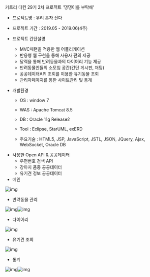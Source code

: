 키트리 디컨 29기 2차 프로젝트 '댕댕이를 부탁해' 

* 프로젝트명 : 우리 혼자 산다

* 프로젝트 기간 : 2019.05 - 2019.06(4주)

* 프로젝트 간단설명
  * MVC패턴을 적용한 웹 어플리케이션
  * 반응형 웹 구현을 통해 사용자 편의 제공
  * 달력을 통해 반려동물과의 다이어리 기능 제공
  * 반려동물인들의 소모임 공간(간단 게시판, 채팅)
  * 공공데이터API 조회를 이용한 유기동물 조회
  * 관리자페이지를 통한 사이트관리 및 통계

- 개발환경
  - OS : window 7 
  
  - WAS : Apache Tomcat 8.5
  
  - DB : Oracle 11g Release2
  
  - Tool : Eclipse, StarUML, exERD
  
  - 주요기술 : HTML5, JSP, JavaScript, JSTL, JSON, JQuery, Ajax, WebSocket, Oracle DB
  
    

* 사용한 Open API & 공공데이터
  * 우편번호 검색 API
  * 강아지 품종 공공데이터
  * 유기견 정보 공공데이터
* 메인

![img](https://lh6.googleusercontent.com/W3oorlsLj5Rf9RqKHUUKhPKBlGcp_VhA6CLXcM4-YGNZi-2cwFNl-Nsjh5u0QFNh7gjMNtqoxW7wMmJ_k7VCPfeXVMWYtXIVJSOMGW1mgLj-FZnuwz3gbx9BJD0aliy0Wmjl9F4)


* 반려동물 관리

![img](https://lh3.googleusercontent.com/FS62Lqz5XsfK7jOn_ixp5hli7mDwQdvK_2Tk-xqOu0VZF_l5q5h817QqUUAKJwN72NlvOVOITW0nKGesYyOlu88YdNMohcBWqPTQ6weIARJfo71uShEOyZp9v1kiGdVgazXe9Tg)![img](https://lh4.googleusercontent.com/NaYKaL_BinOGSbn0CpAzQxvyYbuHgSA_Tsf6qEBKFmM_iwYOmpn6rtNxGC9BrzhCnIqFxbmdEWgVHcSDq6B1cQFYnDT6J1tu_teEs8nI5y-FGiCes4HDuOynesKduvBfM6pdcPY)


* 다이어리 

![img](https://lh6.googleusercontent.com/qDR-M9ku7Q2AMLGTUrrh31RqmzG8riSJEIO5I3bKX4pxe74DM4PW-h2hH8avwAz91ogimHG7hWGxVA7Jrml5kfyg1gzEf_0_yuTpEFkyMYg-7pnkR79fZj7DGnkcZ568HKwB4yw)


* 유기견 조회

![img](https://lh5.googleusercontent.com/gvV60jJwzgUv9DTd4v7gqm5xsQjNy6mXmWr-w6yEFV_a-Ti7tk0mNsLWXYRrSCCV6pSSOAm-o-edwJxvTqrhVl-a8amfYxcWz-RL1ujLlv6XdE22jy-RjF-FWQo6NATqLe04omQ)


* 통계

![img](https://lh6.googleusercontent.com/BX0WbrVI-PdvgzAP8YnXHuYjdwN92u8MVnvNZsBrvjIRouWiKC4Pqn-XLKrkTbjOt0RzFU8Xy7e0u3IMSPDu_9lgzeFp1afdTA1n54lFP1mt79OJrgyRMo7VLEzXODMmNMzI4q4)![img](https://lh6.googleusercontent.com/o5zb0Bx9JnVKEJ2iQdn0cMUkRwoiwD6357CogMsqh0YDNROr8TZ0sK8JbK5HI5FsSw_9SQ9PHCEbfpa7X5hgeBNP1fq7XKvDLOYxCO12YfBXA38iWZ5Q9ai_hm0qAj0MtRcujzs)
